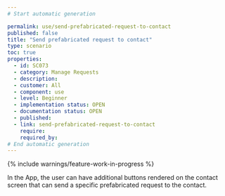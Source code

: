 ```yaml
---
# Start automatic generation

permalink: use/send-prefabricated-request-to-contact
published: false
title: "Send prefabricated request to contact"
type: scenario
toc: true
properties:
  - id: SC073
  - category: Manage Requests
  - description:
  - customer: All
  - component: use
  - level: Beginner
  - implementation status: OPEN
  - documentation status: OPEN
  - published:
  - link: send-prefabricated-request-to-contact
    require:
    required_by:
# End automatic generation
---
```


{% include warnings/feature-work-in-progress %}

In the App, the user can have additional buttons rendered on the contact screen that can send a specific prefabricated request to the contact.
